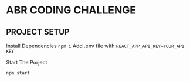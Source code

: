 # ABR CODING CHALLENGE

## PROJECT SETUP

Install Dependencies
```npm i```
Add .env file with 
``` REACT_APP_API_KEY=YOUR_API KEY ```

Start The Porject

```
npm start
```
